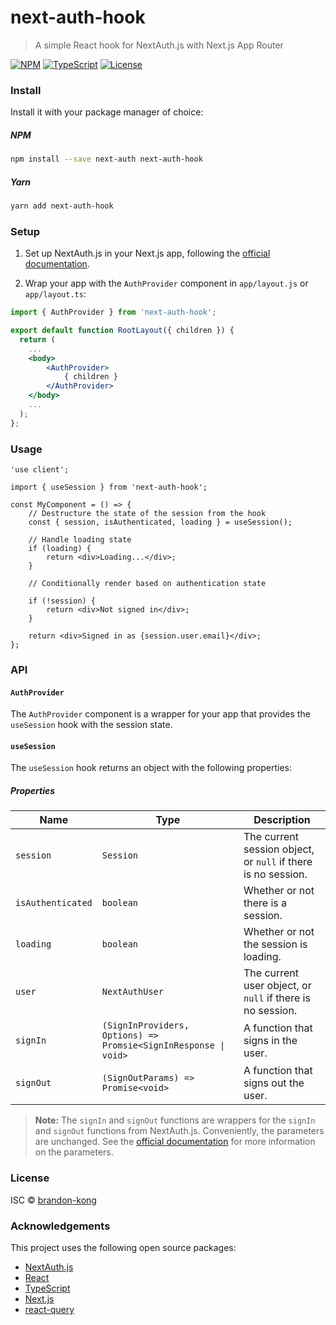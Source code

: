 # next-auth-hook

> A simple React hook for NextAuth.js with Next.js App Router

[![NPM](https://img.shields.io/npm/v/next-auth-hook.svg)](https://www.npmjs.com/package/next-auth-hook) [![TypeScript](https://img.shields.io/badge/%3C%2F%3E-TypeScript-blue)](https://www.typescriptlang.org/) [![License](https://img.shields.io/npm/l/next-auth-hook)](MIT)


### Install
Install it with your package manager of choice:


##### NPM
```bash
npm install --save next-auth next-auth-hook 
```

##### Yarn
```bash
yarn add next-auth-hook
```

### Setup

1. Set up NextAuth.js in your Next.js app, following the [official documentation](https://next-auth.js.org/configuration/initialization#route-handlers-app).

2. Wrap your app with the `AuthProvider` component in `app/layout.js` or `app/layout.ts`:

```jsx
import { AuthProvider } from 'next-auth-hook';

export default function RootLayout({ children }) {
  return (
    ...
    <body>
        <AuthProvider>
            { children }
        </AuthProvider>
    </body>
    ...
  );
};
```


### Usage
```tsx
'use client';

import { useSession } from 'next-auth-hook';

const MyComponent = () => {
    // Destructure the state of the session from the hook
    const { session, isAuthenticated, loading } = useSession();

    // Handle loading state
    if (loading) {
        return <div>Loading...</div>;
    }

    // Conditionally render based on authentication state

    if (!session) {
        return <div>Not signed in</div>;
    }

    return <div>Signed in as {session.user.email}</div>;
};
```

### API

#### `AuthProvider`
The `AuthProvider` component is a wrapper for your app that provides the `useSession` hook with the session state.

#### `useSession`
The `useSession` hook returns an object with the following properties:

##### Properties

| Name | Type | Description |
| --- | --- | --- |
| `session` | `Session` | The current session object, or `null` if there is no session. |
| `isAuthenticated` | `boolean` | Whether or not there is a session. |
| `loading` | `boolean` | Whether or not the session is loading. |
| `user` | `NextAuthUser` | The current user object, or `null` if there is no session. |
| `signIn` | `(SignInProviders, Options) => Promsie<SignInResponse \| void>` | A function that signs in the user. |
| `signOut` | `(SignOutParams) => Promise<void>` | A function that signs out the user. |

> **Note:** The `signIn` and `signOut` functions are wrappers for the `signIn` and `signOut` functions from NextAuth.js. Conveniently, the parameters are unchanged.
See the [official documentation](https://next-auth.js.org/getting-started/client#signin) for more information on the parameters.

### License

ISC © [brandon-kong](/LICENSE)

### Acknowledgements

This project uses the following open source packages:

- [NextAuth.js](https://next-auth.js.org/)
- [React](https://reactjs.org/)
- [TypeScript](https://www.typescriptlang.org/)
- [Next.js](https://nextjs.org/)
- [react-query](https://react-query.tanstack.com/)